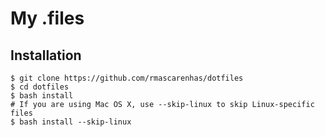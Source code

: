 My .files
=========

Installation
------------

    $ git clone https://github.com/rmascarenhas/dotfiles
    $ cd dotfiles
    $ bash install
    # If you are using Mac OS X, use --skip-linux to skip Linux-specific files
    $ bash install --skip-linux
